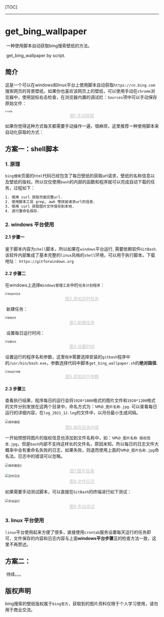 

[TOC]

-----------------------------------------------------------------------

# get_bing_wallpaper

​		一种使用脚本自动获取bing搜索壁纸的方法。

​		get_bing_wallpaper by script.

## 简介

​	   这是一个可以在windows和linux平台上使用脚本自动获取`https://cn.bing.com`搜索网页的背景壁纸，如果你也喜欢该网页上的壁纸，可以使用手动在`chrome`浏览器中，使用鼠标右击检查，在浏览器内置的调试栏：`Sources`项中可以手动保存原始文件：

<img src=".\resc\img\get_by_hand.png" alt="手动获取" style="zoom: 33%;" />

<center style="font-size:14px;color:#C0C0C0;text-decoration:underline">图1.手动获取</center> 



​		如果你觉得这种方式每天都需要手动操作一遍，很麻烦，这里推荐一种使用脚本来自动化获取的方式：

## 方案一：shell脚本

### 1. 原理

​		`bing搜索`页面的`html`代码已经包含了每日壁纸的获取url请求，壁纸的名称信息以及壁纸的版权。所以仅仅使用`bash`的内部的函数和程序就可以完成自动下载的任务，过程如下：

```sh
1. 使用 curl 获取页面完整url.
2. 使用脚本工具 grep, awk 等拼装请求url的信息.
3. 使用 curl 获取图片文件保存到本地.
4. 进行重命名保存.
```

### 2. windows 平台使用

#### 2.1 步骤一

​		鉴于脚本内容为`shell`脚本，所以如果在`windows`平台运行, 需要依赖软件`GitBash`. 该软件内部集成了基本完整的`linux`风格的`shell`环境，可以用于执行脚本。下载地址： `https://gitforwindows.org`

#### 2.2 步骤二

​		在windows上选择`Windows管理工具`中的`任务计划程序`：

<img src=".\resc\img\win_1.png" alt="添加定时任务" style="zoom:50%;" />
<center style="font-size:14px;color:#C0C0C0;text-decoration:underline">图2.添加定时任务</center> 

​		新建任务：

<img src=".\resc\img\win_2.png" alt="新建任务" style="zoom:50%;" />
<center style="font-size:14px;color:#C0C0C0;text-decoration:underline">图3.新建任务</center> 

​		设置每日运行时间：

<img src=".\resc\img\win_3.png" alt="设置时间" style="zoom:50%;" />
<center style="font-size:14px;color:#C0C0C0;text-decoration:underline">图4.设置时间</center> 

​		设置运行的程序名和参数，这里`程序`需要选择安装的`gitbash`程序中的`/usr/bin/bash.exe`，参数选择代码中脚本`get_bing_wallpaper.sh`的**绝对路径**.

<img src=".\resc\img\win_4.png" alt="添加运行参数" style="zoom:50%;" />
<center style="font-size:14px;color:#C0C0C0;text-decoration:underline">图5.添加运行参数</center> 

#### 2.3 步骤三
​		查看执行结果，程序每日的运行会将`1920*1080`格式的图片文件和`1920*1200`格式的文件分别发放在这两个目录中，命名方式为：`%M%D_图片名称.jpg`. 可以查看每日运行的详细内容，在`log_2021_12.log`的文件中，以月份最小生成间隔。

<img src=".\resc\img\win_5.png" alt="保存路径" style="zoom: 67%;" />
<center style="font-size:14px;color:#C0C0C0;text-decoration:underline">图6.保存目录内容</center> 

​		一开始预想将图片的版权信息也添加到文件名称中，如：`%M%D_图片名称 版权信息.jpg`，但是`bash`内部不支持这样长的文件名，原因未知，所以每日的日志文件大概率中会有重命名失败的日志，如果失败，则退而使用上面的`%M%D_图片名称.jpg`命名法。日志中的错误可以忽略。

<img src=".\resc\img\win_6.png" alt="保存路径2" style="zoom: 67%;" />
<center style="font-size:14px;color:#C0C0C0;text-decoration:underline">图7.图片目录</center> 

<img src=".\resc\img\win_7.png" alt="文件日志" style="zoom: 67%;" />
<center style="font-size:14px;color:#C0C0C0;text-decoration:underline">图8.文件日志</center> 

​		如果需要手动测试脚本，可以直接在`GitBash`的终端进行如下测试：

<img src=".\resc\img\win_8.png" alt="手动运行" style="zoom: 67%;" />
<center style="font-size:14px;color:#C0C0C0;text-decoration:underline">图9.手动测试</center> 

### 3. linux 平台使用

​		`linux`平台使用起来方便了很多，直接使用`crontab`服务设置每天运行的任务即可，文件保存的内容和日志内容与上面**windows平台步骤三**的检查方法一致，这里不再赘述。

## 方案二：

​		待续。。。

## 版权声明

​		bing搜索的壁纸版权属于`bing官方`，获取到的图片资料仅限于个人学习使用，请勿用于商业交流。


